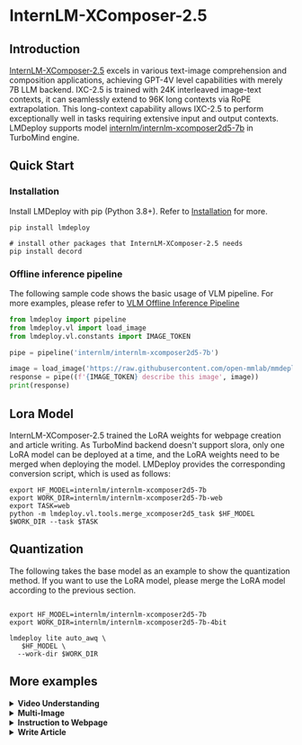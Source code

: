 # InternLM-XComposer-2.5

## Introduction

[InternLM-XComposer-2.5](https://github.com/InternLM/InternLM-XComposer) excels in various text-image comprehension and composition applications, achieving GPT-4V level capabilities with merely 7B LLM backend. IXC-2.5 is trained with 24K interleaved image-text contexts, it can seamlessly extend to 96K long contexts via RoPE extrapolation. This long-context capability allows IXC-2.5 to perform exceptionally well in tasks requiring extensive input and output contexts. LMDeploy supports model [internlm/internlm-xcomposer2d5-7b](https://huggingface.co/internlm/internlm-xcomposer2d5-7b)  in TurboMind engine.

## Quick Start

### Installation

Install LMDeploy with pip (Python 3.8+). Refer to [Installation](https://lmdeploy.readthedocs.io/en/latest/get_started.html#installation) for more.

```shell
pip install lmdeploy

# install other packages that InternLM-XComposer-2.5 needs
pip install decord
```

### Offline inference pipeline

The following sample code shows the basic usage of VLM pipeline. For more examples, please refer to [VLM Offline Inference Pipeline](https://lmdeploy.readthedocs.io/en/latest/inference/vl_pipeline.html#vlm-offline-inference-pipeline)

```python
from lmdeploy import pipeline
from lmdeploy.vl import load_image
from lmdeploy.vl.constants import IMAGE_TOKEN

pipe = pipeline('internlm/internlm-xcomposer2d5-7b')

image = load_image('https://raw.githubusercontent.com/open-mmlab/mmdeploy/main/tests/data/tiger.jpeg')
response = pipe((f'{IMAGE_TOKEN} describe this image', image))
print(response)
```

## Lora Model

InternLM-XComposer-2.5 trained the LoRA weights for webpage creation and article writing. As TurboMind backend doesn't support slora, only one LoRA model can be deployed at a time, and the LoRA weights need to be merged when deploying the model. LMDeploy provides the corresponding conversion script, which is used as follows:

```
export HF_MODEL=internlm/internlm-xcomposer2d5-7b
export WORK_DIR=internlm/internlm-xcomposer2d5-7b-web
export TASK=web
python -m lmdeploy.vl.tools.merge_xcomposer2d5_task $HF_MODEL $WORK_DIR --task $TASK
```

## Quantization

The following takes the base model as an example to show the quantization method. If you want to use the LoRA model, please merge the LoRA model according to the previous section.

```shell

export HF_MODEL=internlm/internlm-xcomposer2d5-7b
export WORK_DIR=internlm/internlm-xcomposer2d5-7b-4bit

lmdeploy lite auto_awq \
   $HF_MODEL \
  --work-dir $WORK_DIR
```

## More examples

<details>
  <summary>
    <b>Video Understanding</b>
  </summary>

The following uses the `pipeline.chat` interface api as an example to demonstrate its usage. Other interfaces apis also support inference but require manually splicing of conversation content.

```python
from lmdeploy import pipeline, GenerationConfig
from transformers.dynamic_module_utils import get_class_from_dynamic_module

HF_MODEL = 'internlm/internlm-xcomposer2d5-7b'
load_video = get_class_from_dynamic_module('ixc_utils.load_video', HF_MODEL)
frame2img = get_class_from_dynamic_module('ixc_utils.frame2img', HF_MODEL)
Video_transform = get_class_from_dynamic_module('ixc_utils.Video_transform', HF_MODEL)
get_font = get_class_from_dynamic_module('ixc_utils.get_font', HF_MODEL)

video = load_video('liuxiang.mp4') # https://github.com/InternLM/InternLM-XComposer/raw/main/examples/liuxiang.mp4
img = frame2img(video, get_font())
img = Video_transform(img)

pipe = pipeline(HF_MODEL)
gen_config = GenerationConfig(top_k=50, top_p=0.8, temperature=1.0)
query = 'Here are some frames of a video. Describe this video in detail'
sess = pipe.chat((query, img), gen_config=gen_config)
print(sess.response.text)

query = 'tell me the athlete code of Liu Xiang'
sess = pipe.chat(query, session=sess, gen_config=gen_config)
print(sess.response.text)
```

</details>

<details>
  <summary>
    <b>Multi-Image</b>
  </summary>

```python
from lmdeploy import pipeline, GenerationConfig
from lmdeploy.vl.constants import IMAGE_TOKEN
from lmdeploy.vl import load_image

query = f'Image1 {IMAGE_TOKEN}; Image2 {IMAGE_TOKEN}; Image3 {IMAGE_TOKEN}; I want to buy a car from the three given cars, analyze their advantages and weaknesses one by one'

urls = ['https://raw.githubusercontent.com/InternLM/InternLM-XComposer/main/examples/cars1.jpg',
        'https://raw.githubusercontent.com/InternLM/InternLM-XComposer/main/examples/cars2.jpg',
        'https://raw.githubusercontent.com/InternLM/InternLM-XComposer/main/examples/cars3.jpg']
images = [load_image(url) for url in urls]

pipe = pipeline('internlm/internlm-xcomposer2d5-7b', log_level='INFO')
output = pipe((query, images), gen_config=GenerationConfig(top_k=0, top_p=0.8, random_seed=89247526689433939))
```

Since LMDeploy does not support beam search, the generated results will be quite different from those using beam search with transformers. It is recommended to turn off top_k or use a larger top_k sampling to increase diversity.

</details>

<details>
  <summary>
    <b>Instruction to Webpage</b>
  </summary>

Please first convert the web model using the instructions above.

```python
from lmdeploy import pipeline, GenerationConfig

pipe = pipeline('/nvme/shared/internlm-xcomposer2d5-7b-web', log_level='INFO')
pipe.chat_template.meta_instruction = None

query = 'A website for Research institutions. The name is Shanghai AI lab. Top Navigation Bar is blue.Below left, an image shows the logo of the lab. In the right, there is a passage of text below that describes the mission of the laboratory.There are several images to show the research projects of Shanghai AI lab.'
output = pipe(query, gen_config=GenerationConfig(max_new_tokens=2048))
```

When using transformers for testing, it is found that if repetition_penalty is set, there is a high probability that the decode phase will not stop if `num_beams` is set to 1. As LMDeploy does not support beam search, it is recommended to turn off repetition_penalty when using LMDeploy for inference.

</details>

<details>
  <summary>
    <b>Write Article</b>
  </summary>

Please first convert the write model using the instructions above.

```python
from lmdeploy import pipeline, GenerationConfig

pipe = pipeline('/nvme/shared/internlm-xcomposer2d5-7b-write', log_level='INFO')
pipe.chat_template.meta_instruction = None

query = 'Please write a blog based on the title: French Pastries: A Sweet Indulgence'
output = pipe(query, gen_config=GenerationConfig(max_new_tokens=8192))
```

</details>
